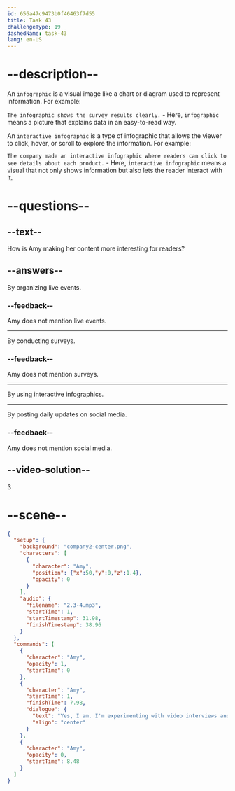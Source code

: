 ```yaml
---
id: 656a47c9473b0f46463f7d55
title: Task 43
challengeType: 19
dashedName: task-43
lang: en-US
---
```


<!-- (Audio) Amy: Yes, I am. I'm experimenting with video interviews and interactive infographics to make the content more engaging for our readers. -->

# --description--

An `infographic` is a visual image like a chart or diagram used to represent information. For example:

`The infographic shows the survey results clearly.` - Here, `infographic` means a picture that explains data in an easy-to-read way.

An `interactive infographic` is a type of infographic that allows the viewer to click, hover, or scroll to explore the information. For example:

`The company made an interactive infographic where readers can click to see details about each product.` - Here, `interactive infographic` means a visual that not only shows information but also lets the reader interact with it.

# --questions--

## --text--

How is Amy making her content more interesting for readers?

## --answers--

By organizing live events.

### --feedback--

Amy does not mention live events.

---

By conducting surveys.

### --feedback--

Amy does not mention surveys.

---

By using interactive infographics.

---

By posting daily updates on social media.

### --feedback--

Amy does not mention social media.

## --video-solution--

3

# --scene--

```json
{
  "setup": {
    "background": "company2-center.png",
    "characters": [
      {
        "character": "Amy",
        "position": {"x":50,"y":0,"z":1.4},
        "opacity": 0
      }
    ],
    "audio": {
      "filename": "2.3-4.mp3",
      "startTime": 1,
      "startTimestamp": 31.98,
      "finishTimestamp": 38.96
    }
  },
  "commands": [
    {
      "character": "Amy",
      "opacity": 1,
      "startTime": 0
    },
    {
      "character": "Amy",
      "startTime": 1,
      "finishTime": 7.98,
      "dialogue": {
        "text": "Yes, I am. I'm experimenting with video interviews and interactive infographics to make the content more engaging for our readers.",
        "align": "center"
      }
    },
    {
      "character": "Amy",
      "opacity": 0,
      "startTime": 8.48
    }
  ]
}
```
